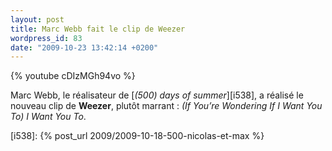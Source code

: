 ```yaml
---
layout: post
title: Marc Webb fait le clip de Weezer
wordpress_id: 83
date: "2009-10-23 13:42:14 +0200"
---
```


{% youtube cDIzMGh94vo %}

Marc Webb, le réalisateur de [_(500) days of summer_][i538], a réalisé le
nouveau clip de **Weezer**, plutôt marrant : _(If You’re Wondering If I Want You
To) I Want You To_.

[i538]: {% post_url 2009/2009-10-18-500-nicolas-et-max %}
